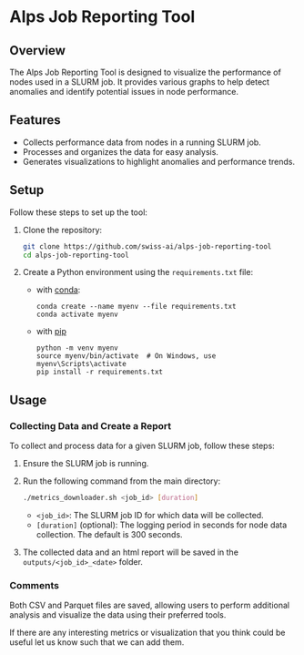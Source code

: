 # Alps Job Reporting Tool

## Overview

The Alps Job Reporting Tool is designed to visualize the performance of nodes used in a SLURM job. It provides various graphs to help detect anomalies and identify potential issues in node performance.

## Features

- Collects performance data from nodes in a running SLURM job.
- Processes and organizes the data for easy analysis.
- Generates visualizations to highlight anomalies and performance trends.

## Setup

Follow these steps to set up the tool:

1. Clone the repository:
   ```bash
   git clone https://github.com/swiss-ai/alps-job-reporting-tool
   cd alps-job-reporting-tool
   ```

2. Create a Python environment using the `requirements.txt` file:
    - with [conda](https://docs.conda.io/):
        ```
        conda create --name myenv --file requirements.txt
        conda activate myenv
        ```
    - with [pip](https://pypi.org/project/pip/)
        ```
        python -m venv myenv
        source myenv/bin/activate  # On Windows, use myenv\Scripts\activate
        pip install -r requirements.txt
        ```


## Usage

### Collecting Data and Create a Report
To collect and process data for a given SLURM job, follow these steps:

1. Ensure the SLURM job is running.

2. Run the following command from the main directory:

   ```sh
   ./metrics_downloader.sh <job_id> [duration]
   ```

    - `<job_id>`: The SLURM job ID for which data will be collected.
    - `[duration]` (optional): The logging period in seconds for node data collection. The default is 300 seconds.
3. The collected data and an html report will be saved in the `outputs/<job_id>_<date>` folder.

### Comments

Both CSV and Parquet files are saved, allowing users to perform additional analysis and visualize the data using their preferred tools.

If there are any interesting metrics or visualization that you think could be useful let us know such that we can add them.
